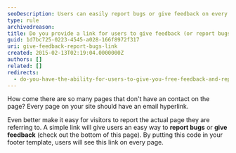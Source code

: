 ```yaml
---
seoDescription: Users can easily report bugs or give feedback on every page through a simple link, making it convenient to share their thoughts.
type: rule
archivedreason:
title: Do you provide a link for users to give feedback (or report bugs)?
guid: 1d7bc725-0223-4545-a028-166f8972f317
uri: give-feedback-report-bugs-link
created: 2015-02-13T02:19:04.0000000Z
authors: []
related: []
redirects:
  - do-you-have-the-ability-for-users-to-give-you-free-feedback-and-report-bugs-on-every-page
---
```


How come there are so many pages that don't have an contact on the page? Every page on your site should have an email hyperlink.

<!--endintro-->

Even better make it easy for visitors to report the actual page they are referring to. A simple link will give users an easy way to **report bugs** or **give feedback** (check out the bottom of this page). By putting this code in your footer template, users will see this link on every page.
